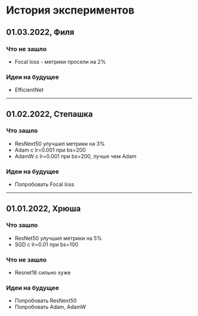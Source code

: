 # История экспериментов

## 01.03.2022, Филя

### Что не зашло
- Focal loss - метрики просели на 2%

### Идеи на будущее

- EfficientNet

---

## 01.02.2022, Степашка

### Что зашло
 
- ResNext50 улучшил метрики на 3%
- Adam с lr=0.001 при bs=200
- AdamW с lr=0.001 при bs=200, лучше чем Adam

### Идеи на будущее

- Попробовать Focal loss

---

## 01.01.2022, Хрюша

### Что зашло
 
- ResNet50 улучшил метрики на 5%
- SGD с lr=0.01 при bs=100

### Что не зашло
- Resnet18 сильно хуже

### Идеи на будущее

- Попробовать ResNext50
- Попробовать Adam, AdamW

